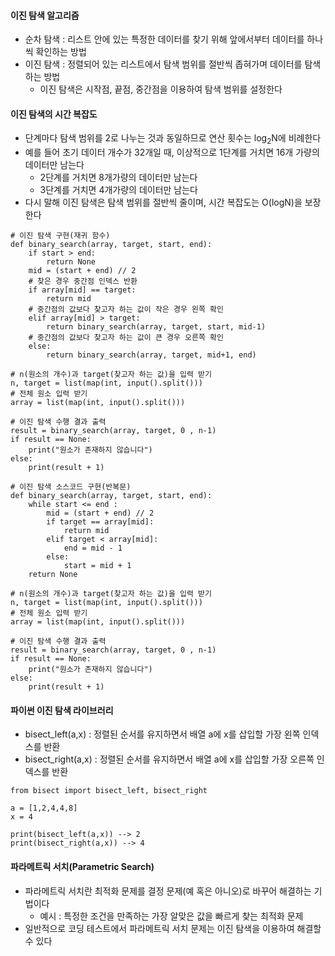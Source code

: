 #### 이진 탐색 알고리즘
- 순차 탐색 : 리스트 안에 있는 특정한 데이터를 찾기 위해 앞에서부터 데이터를 하나씩 확인하는 방법
- 이진 탐색 : 정렬되어 있는 리스트에서 탐색 범위를 절반씩 좁혀가며 데이터를 탐색하는 방법
    - 이진 탐색은 시작점, 끝점, 중간점을 이용하여 탐색 범위를 설정한다

#### 이진 탐색의 시간 복잡도
- 단계마다 탐색 범위를 2로 나누는 것과 동일하므로 연산 횟수는 log<sub>2</sub>N에 비례한다
- 예를 들어 초기 데이터 개수가 32개일 때, 이상적으로 1단계를 거치면 16개 가량의 데이터만 남는다
    - 2단계를 거치면 8개가량의 데이터만 남는다
    - 3단계를 거치면 4개가량의 데이터만 남는다
- 다시 말해 이진 탐색은 탐색 범위를 절반씩 줄이며, 시간 복잡도는 O(logN)을 보장한다    
```
# 이진 탐색 구현(재귀 함수)
def binary_search(array, target, start, end):
    if start > end:
        return None
    mid = (start + end) // 2
    # 찾은 경우 중간점 인덱스 반환
    if array[mid] == target:
        return mid
    # 중간점의 값보다 찾고자 하는 값이 작은 경우 왼쪽 확인
    elif array[mid] > target:
        return binary_search(array, target, start, mid-1)
    # 중간점의 값보다 찾고자 하는 값이 큰 경우 오른쪽 확인
    else:
        return binary_search(array, target, mid+1, end)

# n(원소의 개수)과 target(찾고자 하는 값)을 입력 받기
n, target = list(map(int, input().split()))
# 전체 원소 입력 받기
array = list(map(int, input().split()))

# 이진 탐색 수행 결과 출력
result = binary_search(array, target, 0 , n-1)
if result == None:
    print("원소가 존재하지 않습니다")
else:
    print(result + 1)
```
```
# 이진 탐색 소스코드 구현(반복문)
def binary_search(array, target, start, end):
    while start <= end :
        mid = (start + end) // 2
        if target == array[mid]:
            return mid
        elif target < array[mid]:
            end = mid - 1
        else:
            start = mid + 1
    return None

# n(원소의 개수)과 target(찾고자 하는 값)을 입력 받기
n, target = list(map(int, input().split()))
# 전체 원소 입력 받기
array = list(map(int, input().split()))

# 이진 탐색 수행 결과 출력
result = binary_search(array, target, 0 , n-1)
if result == None:
    print("원소가 존재하지 않습니다")
else:
    print(result + 1)
```

#### 파이썬 이진 탐색 라이브러리
- bisect_left(a,x) : 정렬된 순서를 유지하면서 배열 a에 x를 삽입할 
가장 왼쪽 인덱스를 반환
- bisect_right(a,x) : 정렬된 순서를 유지하면서 배열 a에 x를 삽입할 
가장 오른쪽 인덱스를 반환
```
from bisect import bisect_left, bisect_right

a = [1,2,4,4,8]
x = 4

print(bisect_left(a,x)) --> 2
print(bisect_right(a,x)) --> 4
```  

#### 파라메트릭 서치(Parametric Search)
- 파라메트릭 서치란 최적화 문제를 결정 문제(예 혹은 아니오)로 바꾸어 해결하는 기법이다
  - 예시 : 특정한 조건을 만족하는 가장 알맞은 값을 빠르게 찾는 최적화 문제
- 일반적으로 코딩 테스트에서 파라메트릭 서치 문제는 이진 탐색을 이용하여 해결할 수 있다  